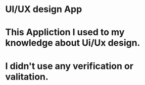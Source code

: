 # UI/UX design App
# This Appliction I used to my knowledge about Ui/Ux design.
# I didn't use any verification or valitation.

